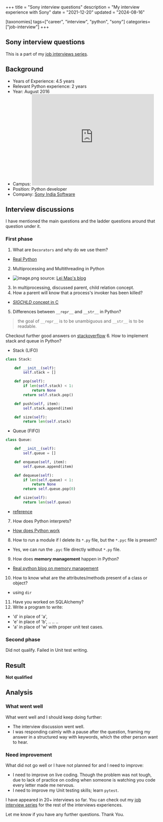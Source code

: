 +++
title = "Sony interview questions"
description = "My interview experience with Sony"
date = "2021-12-20"
updated = "2024-08-16"

[taxonomies]
tags=["career", "interview", "python", "sony"]
categories=["job-interview"]
+++

## Sony interview questions

This is a part of my [job interviews series](https://blog.soumendrak.com/series/job-interview). 

## Background

- Years of Experience: 4.5 years
- Relevant Python experience: 2 years
- Year: August 2016
- Campus: <iframe src="https://www.google.com/maps/embed?pb=!1m18!1m12!1m3!1d8856.719090625493!2d77.6950257531794!3d12.92967291303898!2m3!1f0!2f0!3f0!3m2!1i1024!2i768!4f13.1!3m3!1m2!1s0x3bae13a90bec84b9%3A0x4c7a4c223ee2dcf3!2sSONY%20India%20Software%20Centre%20Pvt%20Ltd!5e0!3m2!1sen!2sin!4v1639751642803!5m2!1sen!2sin" width="400" height="300" style="border:0;" allowfullscreen="" loading="lazy"></iframe>
- Position: Python developer
- Company: [Sony India Software](https://www.sonyindiasoftware.co.in/)

## Interview discussions

I have mentioned the main questions and the ladder questions around that question under it.

### First phase

1. What are `Decorators` and why do we use them?
  - [Real Python](https://realpython.com/primer-on-python-decorators/)
2. Multiprocessing and Multithreading in Python
  - ![image.png](https://cdn.hashnode.com/res/hashnode/image/upload/v1639971044607/VsAxBhqPh.png) source: [Lei Mao's blog](https://leimao.github.io/blog/Python-Concurrency-High-Level/)

3. In multiprocessing, discussed parent, child relation concept.
4. How a parent will know that a process's invoker has been killed?
  - [*SIGCHLD* concept in C](https://stackoverflow.com/questions/55483202/how-can-a-parent-process-find-out-if-the-child-process-was-terminated)
5. Differences between `__repr__` and `__str__` in Python?
  > the goal of `__repr__` is to be unambiguous and `__str__` is to be readable.
    
  Checkout further good answers on [stackoverflow](https://stackoverflow.com/a/19597196/5014656)
6. How to implement stack and queue in Python?

  - Stack (LIFO)
```python
class Stack:

    def __init__(self):
        self.stack = []

    def pop(self):
        if len(self.stack) < 1:
            return None
        return self.stack.pop()

    def push(self, item):
        self.stack.append(item)

    def size(self):
        return len(self.stack)
```

  - Queue (FIFO)
```python
class Queue:

    def __init__(self):
        self.queue = []

    def enqueue(self, item):
        self.queue.append(item)

    def dequeue(self):
        if len(self.queue) < 1:
            return None
        return self.queue.pop(0)

    def size(self):
        return len(self.queue)
```
  - [reference](https://stackabuse.com/stacks-and-queues-in-python/)

7. How does Python interprets?
  - [How does Python work](https://towardsdatascience.com/how-does-python-work-6f21fd197888)
8. How to run a module if I delete its `*.py` file, but the `*.pyc` file is present?
  - Yes, we can run the `.pyc` file directly without `*.py` file.
9. How does **memory management** happen in Python?
  - [Real python blog on memory management](https://realpython.com/python-memory-management/)
10. How to know what are the attributes/methods present of a class or object?
  - using `dir`
11. Have you worked on SQLAlchemy?
12. Write a program to write:
  - 'd' in place of 'a', 
  - 'e' in place of 'b',
  ..
  ..
  ..
  - 'a' in place of 'w' with proper unit test cases.
	
### Second phase

Did not qualify. Failed in Unit test writing.

## Result

**Not qualified**

## Analysis

### What went well

What went well and I should keep doing further:

- The interview discussion went well.
- I was responding calmly with a pause after the question, framing my answer in a structured way with keywords, which the other person want to hear.

### Need improvement

What did not go well or I have not planned for and I need to improve:

- I need to improve on live coding. Though the problem was not tough, due to lack of practice on coding when someone is watching you code every letter made me nervous.
- I need to improve my Unit testing skills; learn `pytest`.

I have appeared in 20+ interviews so far. You can check out my [job interview series](https://blog.soumendrak.com/series/job-interview) for the rest of the interviews experiences.

Let me know if you have any further questions. Thank You.

